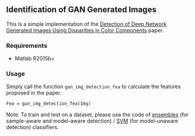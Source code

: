 ## Identification of GAN Generated Images

This is a simple implementation of the [Detection of Deep Network Generated Images Using Disparities in Color Components](https://arxiv.org/abs/1808.07276) paper.


### Requirements
- Matlab R2015b+


### Usage
Simply call the function `gan_img_detection_fea` to calculate the features proposed in the paper.
```
Fea = gan_img_detection_fea(Img)
```

Note: To train and test on a dataset, please use the code of [ensembles](http://dde.binghamton.edu/download/ensemble/) (for sample-aware and model-aware detection) / [SVM](https://www.csie.ntu.edu.tw/~cjlin/libsvm/) (for model-unaware detection) classifiers.
